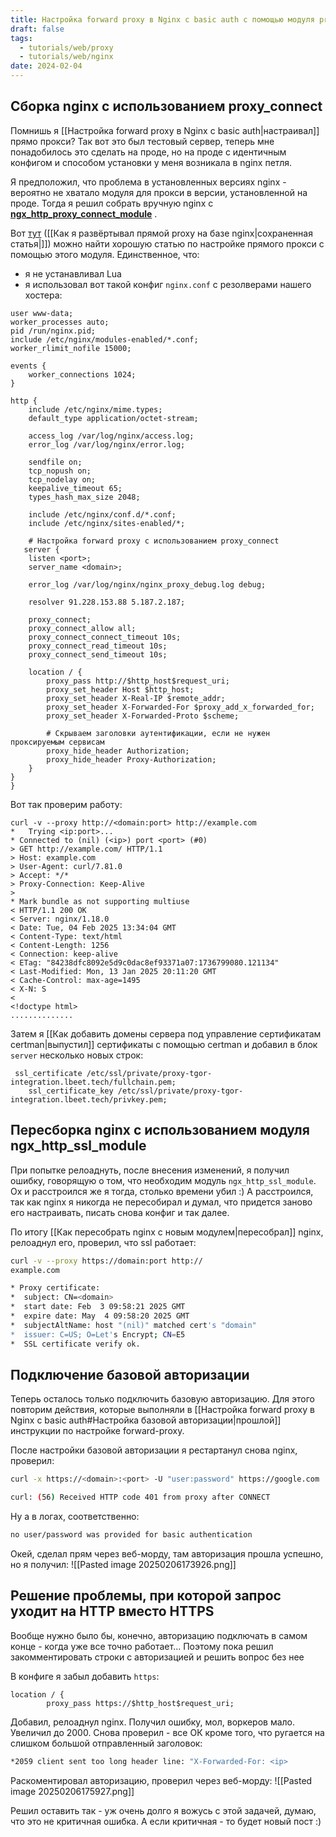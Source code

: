 ```yaml
---
title: Настройка forward proxy в Nginx c basic auth с помощью модуля proxy_connect
draft: false
tags:
  - tutorials/web/proxy
  - tutorials/web/nginx
date: 2024-02-04
---
```

## Сборка nginx с использованием proxy_connect
Помнишь я [[Настройка forward proxy в Nginx c basic auth|настраивал]] прямо прокси? Так вот это был тестовый сервер, теперь мне понадобилось это сделать на проде, но на проде с идентичным конфигом и способом установки у меня возникала в nginx петля.

Я предположил, что проблема в установленных версиях nginx - вероятно не хватало модуля для прокси в версии, установленной на проде. Тогда я решил собрать вручную nginx c **[ngx_http_proxy_connect_module](https://github.com/chobits/ngx_http_proxy_connect_module)** .

Вот [тут](https://habr.com/ru/articles/680992/) ([[Как я развёртывал прямой proxy на базе nginx|сохраненная статья|]]) можно найти хорошую статью по настройке прямого прокси с помощью этого модуля. Единственное, что:
- я не устанавливал Lua
- я использовал вот такой конфиг `nginx.conf` с резолверами нашего хостера:
```nginx
user www-data;
worker_processes auto;
pid /run/nginx.pid;
include /etc/nginx/modules-enabled/*.conf;
worker_rlimit_nofile 15000;

events {
    worker_connections 1024;
}

http {
    include /etc/nginx/mime.types;
    default_type application/octet-stream;

    access_log /var/log/nginx/access.log;
    error_log /var/log/nginx/error.log;

    sendfile on;
    tcp_nopush on;
    tcp_nodelay on;
    keepalive_timeout 65;
    types_hash_max_size 2048;

    include /etc/nginx/conf.d/*.conf;
    include /etc/nginx/sites-enabled/*;

    # Настройка forward proxy с использованием proxy_connect
   server {
    listen <port>;
    server_name <domain>;

    error_log /var/log/nginx/nginx_proxy_debug.log debug;

    resolver 91.228.153.88 5.187.2.187;

    proxy_connect;
    proxy_connect_allow all;
    proxy_connect_connect_timeout 10s;
    proxy_connect_read_timeout 10s;
    proxy_connect_send_timeout 10s;

    location / {
        proxy_pass http://$http_host$request_uri;
        proxy_set_header Host $http_host;
        proxy_set_header X-Real-IP $remote_addr;
        proxy_set_header X-Forwarded-For $proxy_add_x_forwarded_for;
        proxy_set_header X-Forwarded-Proto $scheme;

        # Скрываем заголовки аутентификации, если не нужен проксируемым сервисам
        proxy_hide_header Authorization;
        proxy_hide_header Proxy-Authorization;
    }
}
}
```

Вот так проверим работу:
```shell
curl -v --proxy http://<domain:port> http://example.com
*   Trying <ip:port>...
* Connected to (nil) (<ip>) port <port> (#0)
> GET http://example.com/ HTTP/1.1
> Host: example.com
> User-Agent: curl/7.81.0
> Accept: */*
> Proxy-Connection: Keep-Alive
> 
* Mark bundle as not supporting multiuse
< HTTP/1.1 200 OK
< Server: nginx/1.18.0
< Date: Tue, 04 Feb 2025 13:34:04 GMT
< Content-Type: text/html
< Content-Length: 1256
< Connection: keep-alive
< ETag: "84238dfc8092e5d9c0dac8ef93371a07:1736799080.121134"
< Last-Modified: Mon, 13 Jan 2025 20:11:20 GMT
< Cache-Control: max-age=1495
< X-N: S
< 
<!doctype html>
..............
```

Затем я [[Как добавить домены сервера под управление сертификатам certman|выпустил]] сертификаты с помощью certman и добавил в блок `server` несколько новых строк:
```nginx
 ssl_certificate /etc/ssl/private/proxy-tgor-integration.lbeet.tech/fullchain.pem;
    ssl_certificate_key /etc/ssl/private/proxy-tgor-integration.lbeet.tech/privkey.pem;
```

## Пересборка nginx с использованием модуля ngx_http_ssl_module 
При попытке релоаднуть, после внесения изменений, я получил ошибку, говорящую о том, что необходим модуль `ngx_http_ssl_module`. 
Ох и расстроился же я тогда, столько времени убил :) А расстроился, так как nginx я никогда не пересобирал и думал, что придется заново его настраивать, писать снова конфиг и так далее.

По итогу [[Как пересобрать nginx с новым модулем|пересобрал]] nginx, релоаднул его, проверил, что ssl работает:
```sh
curl -v --proxy https://domain:port http://
example.com

* Proxy certificate:
*  subject: CN=<domain>
*  start date: Feb  3 09:58:21 2025 GMT
*  expire date: May  4 09:58:20 2025 GMT
*  subjectAltName: host "(nil)" matched cert's "domain"
*  issuer: C=US; O=Let's Encrypt; CN=E5
*  SSL certificate verify ok.
```

## Подключение базовой авторизации
Теперь осталось только подключить базовую авторизацию. Для этого повторим действия, которые выполняли в [[Настройка forward proxy в Nginx c basic auth#Настройка базовой авторизации|прошлой]] инструкции по настройке forward-proxy.

После настройки базовой авторизации я рестартанул снова nginx, проверил:
```sh
curl -x https://<domain>:<port> -U "user:password" https://google.com

curl: (56) Received HTTP code 401 from proxy after CONNECT
```
Ну а в логах, соответственно:
```sh
no user/password was provided for basic authentication
```

Окей, сделал прям через веб-морду, там авторизация прошла успешно, но я получил:
![[Pasted image 20250206173926.png]]
## Решение проблемы, при которой запрос уходит на HTTP вместо HTTPS
Вообще нужно было бы, конечно, авторизацию подключать в самом конце - когда уже все точно работает... Поэтому пока решил закомментировать строки с авторизацией и решить вопрос без нее

В конфиге я забыл добавить `https`:
```nginx
location / {
        proxy_pass https://$http_host$request_uri;
```
Добавил, релоаднул nginx. Получил ошибку, мол, воркеров мало. Увеличил до 2000.
Снова проверил - все ОК кроме того, что ругается на слишком большой отправленный заголовок:
```sh
*2059 client sent too long header line: "X-Forwarded-For: <ip>
```

Раскоментировал авторизацию, проверил через веб-морду: 
![[Pasted image 20250206175927.png]]

Решил оставить так - уж очень долго я вожусь с этой задачей, думаю, что это не критичная ошибка.
А если критичная - то будет новый пост :)

